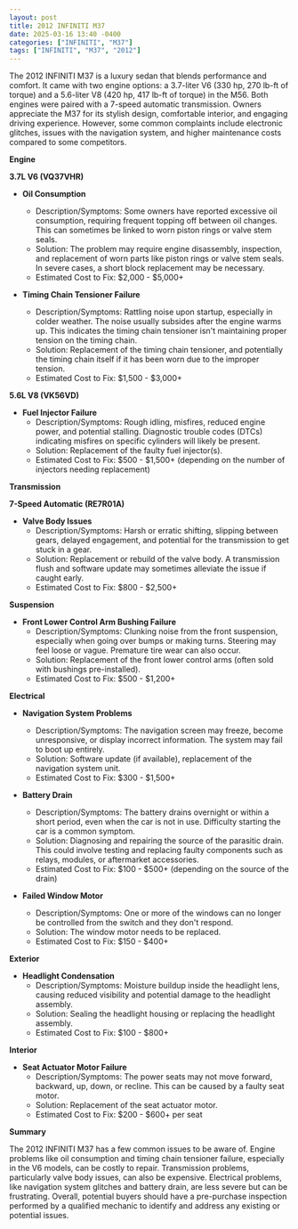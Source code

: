 ```yaml
---
layout: post
title: 2012 INFINITI M37
date: 2025-03-16 13:40 -0400
categories: ["INFINITI", "M37"]
tags: ["INFINITI", "M37", "2012"]
---
```

The 2012 INFINITI M37 is a luxury sedan that blends performance and comfort. It came with two engine options: a 3.7-liter V6 (330 hp, 270 lb-ft of torque) and a 5.6-liter V8 (420 hp, 417 lb-ft of torque) in the M56. Both engines were paired with a 7-speed automatic transmission. Owners appreciate the M37 for its stylish design, comfortable interior, and engaging driving experience. However, some common complaints include electronic glitches, issues with the navigation system, and higher maintenance costs compared to some competitors.

**Engine**

**3.7L V6 (VQ37VHR)**

*   **Oil Consumption**
    *   Description/Symptoms: Some owners have reported excessive oil consumption, requiring frequent topping off between oil changes. This can sometimes be linked to worn piston rings or valve stem seals.
    *   Solution: The problem may require engine disassembly, inspection, and replacement of worn parts like piston rings or valve stem seals. In severe cases, a short block replacement may be necessary.
    *   Estimated Cost to Fix: $2,000 - $5,000+

*   **Timing Chain Tensioner Failure**
    *   Description/Symptoms: Rattling noise upon startup, especially in colder weather. The noise usually subsides after the engine warms up. This indicates the timing chain tensioner isn't maintaining proper tension on the timing chain.
    *   Solution: Replacement of the timing chain tensioner, and potentially the timing chain itself if it has been worn due to the improper tension.
    *   Estimated Cost to Fix: $1,500 - $3,000+

**5.6L V8 (VK56VD)**

*   **Fuel Injector Failure**
    *   Description/Symptoms: Rough idling, misfires, reduced engine power, and potential stalling. Diagnostic trouble codes (DTCs) indicating misfires on specific cylinders will likely be present.
    *   Solution: Replacement of the faulty fuel injector(s).
    *   Estimated Cost to Fix: $500 - $1,500+ (depending on the number of injectors needing replacement)

**Transmission**

**7-Speed Automatic (RE7R01A)**

*   **Valve Body Issues**
    *   Description/Symptoms: Harsh or erratic shifting, slipping between gears, delayed engagement, and potential for the transmission to get stuck in a gear.
    *   Solution: Replacement or rebuild of the valve body. A transmission flush and software update may sometimes alleviate the issue if caught early.
    *   Estimated Cost to Fix: $800 - $2,500+

**Suspension**

*   **Front Lower Control Arm Bushing Failure**
    * Description/Symptoms: Clunking noise from the front suspension, especially when going over bumps or making turns. Steering may feel loose or vague. Premature tire wear can also occur.
    * Solution: Replacement of the front lower control arms (often sold with bushings pre-installed).
    * Estimated Cost to Fix: $500 - $1,200+

**Electrical**

*   **Navigation System Problems**
    *   Description/Symptoms: The navigation screen may freeze, become unresponsive, or display incorrect information. The system may fail to boot up entirely.
    *   Solution: Software update (if available), replacement of the navigation system unit.
    *   Estimated Cost to Fix: $300 - $1,500+

*   **Battery Drain**
    *   Description/Symptoms: The battery drains overnight or within a short period, even when the car is not in use. Difficulty starting the car is a common symptom.
    *   Solution: Diagnosing and repairing the source of the parasitic drain. This could involve testing and replacing faulty components such as relays, modules, or aftermarket accessories.
    *   Estimated Cost to Fix: $100 - $500+ (depending on the source of the drain)

*   **Failed Window Motor**
    *   Description/Symptoms: One or more of the windows can no longer be controlled from the switch and they don't respond.
    *   Solution: The window motor needs to be replaced.
    *   Estimated Cost to Fix: $150 - $400+

**Exterior**

*   **Headlight Condensation**
    *   Description/Symptoms: Moisture buildup inside the headlight lens, causing reduced visibility and potential damage to the headlight assembly.
    *   Solution: Sealing the headlight housing or replacing the headlight assembly.
    *   Estimated Cost to Fix: $100 - $800+

**Interior**

*   **Seat Actuator Motor Failure**
    * Description/Symptoms: The power seats may not move forward, backward, up, down, or recline. This can be caused by a faulty seat motor.
    * Solution: Replacement of the seat actuator motor.
    * Estimated Cost to Fix: $200 - $600+ per seat

**Summary**

The 2012 INFINITI M37 has a few common issues to be aware of. Engine problems like oil consumption and timing chain tensioner failure, especially in the V6 models, can be costly to repair. Transmission problems, particularly valve body issues, can also be expensive. Electrical problems, like navigation system glitches and battery drain, are less severe but can be frustrating. Overall, potential buyers should have a pre-purchase inspection performed by a qualified mechanic to identify and address any existing or potential issues.


